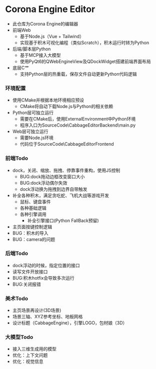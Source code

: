 # Corona Engine Editor
- 此仓库为Corona Engine的编辑器
- 前端Web
	- 基于Node.js（Vue + Tailwind）
	- 实现基于积木可视化编程（类似Scratch），积木运行时转为Python
- 后端/脚本层Python
	- 基于MCP接入大模型
	- 使用PyQt6的QWebEngineView及QDockWidget搭建前端界面布局
- 底层C艹
	- 支持Python层的热重载，保存文件自动更新Python代码逻辑
  
### 环境配置
- 使用CMake并根据本地环境相应预设
	- CMake将自动下载Node.js与Python的相关依赖
- Python层可独立运行
	- 需要在CMake后，使用ExternalEnvironment中Python环境
 	- 程序入口为SourceCode\CabbageEditorBackend\main.py
- Web层可独立运行
	- 需要Node.js环境
 	- 代码位于SourceCode\CabbageEditorFrontend

### 前端Todo
- dock，关闭、缩放、拖拽、停靠事件重构，使用JS控制
	- BUG:dock拖动边框改变窗口大小
 	- BUG:dock浮动偶尔失效
	- dock浮动换为拖拽到边界自带触发
- 补全各种积木，满足贪吃蛇、飞机大战等游戏开发
	- 鼠标、键盘事件
 	- 各种基础逻辑
  	- 各种引擎调用
        - 补全引擎接口(Python FallBack预留)
- 主页面按键控制逻辑
- BUG：积木的导入 
- BUG：camera的问题
  
### 后端Todo
- dock浮动的时候，指定位置的接口
- 读写文件开放接口
- BUG:积木hotfix会导致多次运行
- BUG:关闭报错
  
### 美术Todo
-  主页场景再设计(3D场景) 
-  场景三轴、XYZ参考坐标、地板网格
-  设计标题（CabbageEngine），引擎LOGO，包材娘（3D）

### 大模型Todo
- 接入三维生成用的模型
- 优化：上下文问题
- 优化：视觉信息
